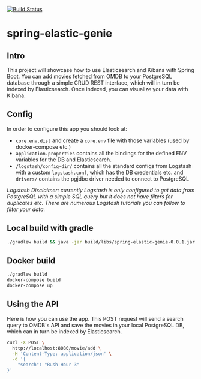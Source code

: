 [![Build Status](https://travis-ci.org/tech4242/spring-elastic-genie.svg?branch=master)](https://travis-ci.org/tech4242/spring-elastic-genie)

# spring-elastic-genie

## Intro

This project will showcase how to use Elasticsearch and Kibana with Spring Boot. You can add movies fetched from OMDB to your PostgreSQL database through a simple CRUD REST interface, which will in turn be indexed by Elasticsearch. Once indexed, you can visualize your data with Kibana.

## Config

In order to configure this app you should look at:

- `core.env.dist` and create a `core.env` file with those variables (used by docker-compose etc.)
- `application.properties` contains all the bindings for the defined ENV variables for the DB and Elasticsearch.
- `/logstash/config-dir/` contains all the standard configs from Logstash with a custom `logstash.conf`, which has the DB credentials etc. and `drivers/` contains the pgjdbc driver needed to connect to PostgreSQL

*Logstash Disclaimer: currently Logstash is only configured to get data from PostgreSQL with a simple SQL query but it does not have filters for duplicates etc. There are numerous Logstash tutorials you can follow to filter your data.*

## Local build with gradle

```bash
./gradlew build && java -jar build/libs/spring-elastic-genie-0.0.1.jar
```

## Docker build

```bash
./gradlew build
docker-compose build
docker-compose up
```

## Using the API

Here is how you can use the app. This POST request will send a search query to OMDB's API and save the movies in your local PostgreSQL DB, which can in turn be indexed by Elasticsearch.

```bash
curl -X POST \
  http://localhost:8080/movie/add \
  -H 'Content-Type: application/json' \
  -d '{
    "search": "Rush Hour 3"
}'
```